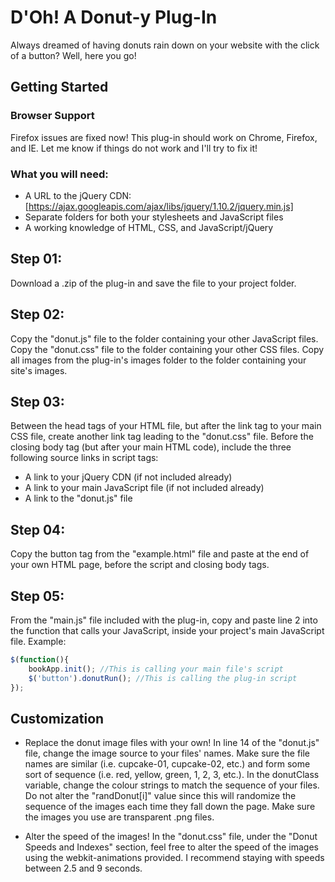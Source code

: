 # D'Oh! A Donut-y Plug-In

Always dreamed of having donuts rain down on your website with the click of a button? Well, here you go!

## Getting Started

### Browser Support

Firefox issues are fixed now! This plug-in should work on Chrome, Firefox, and IE. Let me know if things do not work and I'll try to fix it!

### What you will need:

* A URL to the jQuery CDN: [https://ajax.googleapis.com/ajax/libs/jquery/1.10.2/jquery.min.js]
* Separate folders for both your stylesheets and JavaScript files
* A working knowledge of HTML, CSS, and JavaScript/jQuery

## Step 01:

Download a .zip of the plug-in and save the file to your project folder.

## Step 02:

Copy the "donut.js" file to the folder containing your other JavaScript files. Copy the "donut.css" file to the folder containing your other CSS files. Copy all images from the plug-in's images folder to the folder containing your site's images.

## Step 03:

Between the head tags of your HTML file, but after the link tag to your main CSS file, create another link tag leading to the "donut.css" file. Before the closing body tag (but after your main HTML code), include the three following source links in script tags:

* A link to your jQuery CDN (if not included already)
* A link to your main JavaScript file (if not included already)
* A link to the "donut.js" file

## Step 04:

Copy the button tag from the "example.html" file and paste at the end of your own HTML page, before the script and closing body tags.

## Step 05:

From the "main.js" file included with the plug-in, copy and paste line 2 into the function that calls your JavaScript, inside your project's main JavaScript file. Example:

```javascript
$(function(){
	bookApp.init(); //This is calling your main file's script
	$('button').donutRun(); //This is calling the plug-in script
});
```

## Customization

* Replace the donut image files with your own! In line 14 of the "donut.js" file, change the image source to your files' names. Make sure the file names are similar (i.e. cupcake-01, cupcake-02, etc.) and form some sort of sequence (i.e. red, yellow, green, 1, 2, 3, etc.). In the donutClass variable, change the colour strings to match the sequence of your files. Do not alter the "randDonut[i]" value since this will randomize the sequence of the images each time they fall down the page. Make sure the images you use are transparent .png files.

* Alter the speed of the images! In the "donut.css" file, under the "Donut Speeds and Indexes" section, feel free to alter the speed of the images using the webkit-animations provided. I recommend staying with speeds between 2.5 and 9 seconds.









